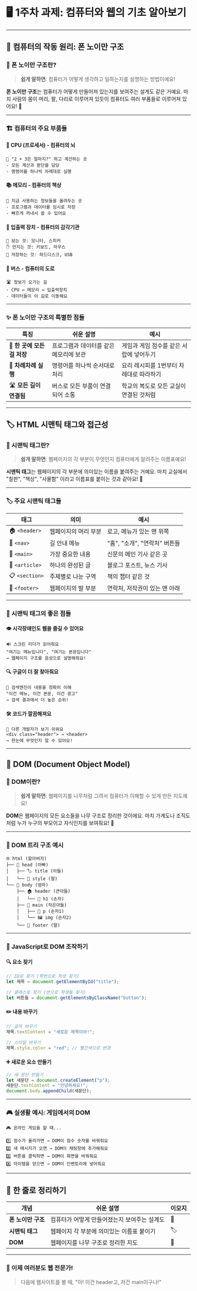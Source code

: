 # 🖥️ 1주차 과제: 컴퓨터와 웹의 기초 알아보기

---

## 🧠 컴퓨터의 작동 원리: 폰 노이만 구조

### 🎯 폰 노이만 구조란?

> **쉽게 말하면**: 컴퓨터가 어떻게 생각하고 일하는지를 설명하는 방법이에요!

**폰 노이만 구조**는 컴퓨터가 어떻게 만들어져 있는지를 보여주는 설계도 같은 거예요.
마치 사람의 몸이 머리, 팔, 다리로 이루어져 있듯이 컴퓨터도 여러 부품들로 이루어져 있어요! 🤖

---

### 🏗️ 컴퓨터의 주요 부품들

#### 🧠 **CPU (프로세서)** - 컴퓨터의 뇌

```
🤔 "2 + 3은 얼마지?" 하고 계산하는 곳
- 모든 계산과 판단을 담당
- 명령어를 하나씩 차례대로 실행
```

#### 📚 **메모리** - 컴퓨터의 책상

```
📖 지금 사용하는 정보들을 올려두는 곳
- 프로그램과 데이터를 임시로 저장
- 빠르게 꺼내서 쓸 수 있어요
```

#### 🔌 **입출력 장치** - 컴퓨터의 감각기관

```
👀 보는 것: 모니터, 스피커
✋ 만지는 것: 키보드, 마우스
💾 저장하는 것: 하드디스크, USB
```

#### 🚌 **버스** - 컴퓨터의 도로

```
🛣️ 정보가 오가는 길
- CPU ↔ 메모리 ↔ 입출력장치
- 데이터들이 이 길로 이동해요
```

---

### ✨ 폰 노이만 구조의 특별한 점들

| 특징                        | 쉬운 설명                              | 예시                                    |
| --------------------------- | -------------------------------------- | --------------------------------------- |
| 📝 **한 곳에 모든 걸 저장** | 프로그램과 데이터를 같은 메모리에 보관 | 게임과 게임 점수를 같은 서랍에 넣어두기 |
| 🔄 **차례차례 실행**        | 명령어를 하나씩 순서대로 처리          | 요리 레시피를 1번부터 차례대로 따라하기 |
| 🛣️ **모든 길이 연결됨**     | 버스로 모든 부품이 연결되어 소통       | 학교의 복도로 모든 교실이 연결된 것처럼 |

---

## 🏷️ HTML 시맨틱 태그와 접근성

### 🎯 시맨틱 태그란?

> **쉽게 말하면**: 웹페이지의 각 부분이 무엇인지 컴퓨터에게 알려주는 이름표예요!

**시맨틱 태그**는 웹페이지의 각 부분에 의미있는 이름을 붙여주는 거예요.
마치 교실에서 "칠판", "책상", "사물함" 이라고 이름표를 붙이는 것과 같아요! 🏫

---

### 🏷️ 주요 시맨틱 태그들

| 태그           | 의미                 | 예시                          |
| -------------- | -------------------- | ----------------------------- |
| 🏠 `<header>`  | 웹페이지의 머리 부분 | 로고, 메뉴가 있는 맨 위쪽     |
| 🧭 `<nav>`     | 길 안내 메뉴         | "홈", "소개", "연락처" 버튼들 |
| 📝 `<main>`    | 가장 중요한 내용     | 신문의 메인 기사 같은 곳      |
| 📰 `<article>` | 하나의 완성된 글     | 블로그 포스트, 뉴스 기사      |
| 📋 `<section>` | 주제별로 나눈 구역   | 책의 챕터 같은 것             |
| 🦶 `<footer>`  | 웹페이지의 발 부분   | 연락처, 저작권이 있는 맨 아래 |

---

### 🌟 시맨틱 태그의 좋은 점들

#### 👁️ **시각장애인도 웹을 즐길 수 있어요**

```
🔊 스크린 리더가 읽어줘요
"여기는 메뉴입니다", "여기는 본문입니다"
→ 웹페이지 구조를 음성으로 설명해줘요!
```

#### 🔍 **구글이 더 잘 찾아줘요**

```
🎯 검색엔진이 내용을 정확히 이해
"이건 메뉴, 이건 본문, 이건 광고"
→ 검색 결과에서 더 높은 순위!
```

#### 🛠️ **코드가 깔끔해져요**

```
📖 다른 개발자가 보기 쉬워요
<div class="header"> → <header>
→ 한눈에 무엇인지 알 수 있어요!
```

---

## 🌳 DOM (Document Object Model)

### 🎯 DOM이란?

> **쉽게 말하면**: 웹페이지를 나무처럼 그려서 컴퓨터가 이해할 수 있게 만든 지도예요!

**DOM**은 웹페이지의 모든 요소들을 나무 구조로 정리한 것이에요.
마치 가계도나 조직도처럼 누가 누구의 부모이고 자식인지를 보여줘요! 🌲

---

### 🌳 DOM 트리 구조 예시

```
🌐 html (할아버지)
├── 👤 head (아빠)
│   ├── 🏷️ title (아들)
│   └── 🎨 style (딸)
└── 👥 body (엄마)
    ├── 🏠 header (큰아들)
    │   └── 📝 h1 (손자)
    ├── 📰 main (작은아들)
    │   ├── 📄 p (손자1)
    │   └── 🖼️ img (손자2)
    └── 🦶 footer (딸)
```

---

### 🔧 JavaScript로 DOM 조작하기

#### 🔍 **요소 찾기**

```javascript
// ID로 찾기 (학번으로 학생 찾기)
let 제목 = document.getElementById("title");

// 클래스로 찾기 (반으로 학생들 찾기)
let 버튼들 = document.getElementsByClassName("button");
```

#### ✏️ **내용 바꾸기**

```javascript
// 글자 바꾸기
제목.textContent = "새로운 제목이야!";

// 스타일 바꾸기
제목.style.color = "red"; // 빨간색으로 변경
```

#### ➕ **새로운 요소 만들기**

```javascript
// 새 문단 만들기
let 새문단 = document.createElement("p");
새문단.textContent = "안녕하세요!";
document.body.appendChild(새문단);
```

---

### 🎮 실생활 예시: 게임에서의 DOM

```
🎮 온라인 게임을 할 때...

1️⃣ 점수가 올라가면 → DOM이 점수 숫자를 바꿔줘요
2️⃣ 새 메시지가 오면 → DOM이 채팅창에 추가해줘요
3️⃣ 버튼을 클릭하면 → DOM이 화면을 바꿔줘요
4️⃣ 아이템을 얻으면 → DOM이 인벤토리에 넣어줘요
```

---

## 🎯 한 줄로 정리하기

| 개념               | 쉬운 설명                                    | 이모지 |
| ------------------ | -------------------------------------------- | ------ |
| **폰 노이만 구조** | 컴퓨터가 어떻게 만들어졌는지 보여주는 설계도 | 🧠     |
| **시맨틱 태그**    | 웹페이지 각 부분에 의미있는 이름표 붙이기    | 🏷️     |
| **DOM**            | 웹페이지를 나무 구조로 정리한 지도           | 🌳     |

---

### 🎊 이제 여러분도 웹 전문가!

> 다음에 웹사이트를 볼 때, "아! 이건 header고, 저건 main이구나!"
